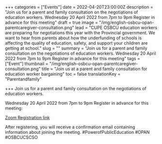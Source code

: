 +++
categories = ["Events"]
date = 2022-04-20T23:00:00Z
description = "Join us for a parent and family consultation on the negotiations of education workers. Wednesday 20 April 2022 from 7pm to 9pm Register in advance for this meeting"
draft = true
image = "/img/english-osbcu-opan-parentcaregiver-consultation.png"
lead = "CUPE OSBCU education workers are preparing for negotiations this year with the Provincial government. We want to hear from parents about how the underfunding of schools is affecting the quality of education, safety, and support your children are getting at school."
slug = ""
summary = "Join us for a parent and family consultation on the negotiations of education workers. Wednesday 20 April 2022 from 7pm to 9pm Register in advance for this meeting"
tags = ["Event"]
thumbnail = "/img/english-osbcu-opan-parentcaregiver-consultation.png"
title = "Join us at a parent and family consultation for education worker bargaining"
toc = false
translationKey = "Parentandfamily"

+++
Join us for a parent and family consultation on the negotiations of education workers. 

Wednesday 20 April 2022 from 7pm to 9pm Register in advance for this meeting:

[Zoom Registration link](https://us02web.zoom.us/meeting/register/tZUtf-CqrDovHdxmdvuBJ8TN133kRCFx0ACb?fbclid=IwAR21CBP1SyqAK92zcuD1MMyuPTs5AOUFQptZ550zABI6o94xec9m8VwzBGs)

After registering, you will receive a confirmation email containing information about joining the meeting. #PowerofPublicEducation #OPAN #OSBCUCSCSO